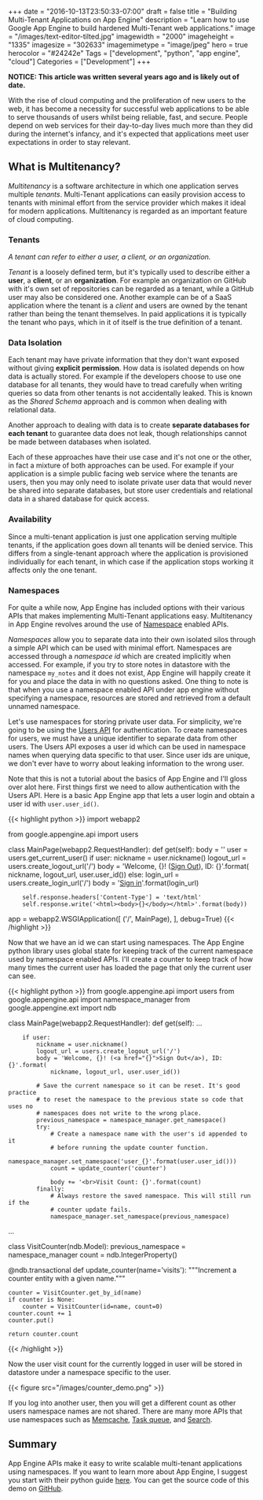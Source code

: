 +++
date = "2016-10-13T23:50:33-07:00"
draft = false
title = "Building Multi-Tenant Applications on App Engine"
description = "Learn how to use Google App Engine to build hardened Multi-Tenant web applications."
image = "/images/text-editor-tilted.jpg"
imagewidth = "2000"
imageheight = "1335"
imagesize = "302633"
imagemimetype = "image/jpeg"
hero = true
herocolor = "#24242e"
Tags = ["development", "python", "app engine", "cloud"]
Categories = ["Development"]
+++

**NOTICE: This article was written several years ago and is likely out of date.**

With the rise of cloud computing and the proliferation of new users to the web, it has become a
necessity for successful web applications to be able to serve thousands of users whilst being
reliable, fast, and secure. People depend on web services for their day-to-day lives much more than
they did during the internet's infancy, and it's expected that applications meet user expectations
in order to stay relevant.

<!--more-->

## What is Multitenancy?

*Multitenancy* is a software architecture in which one application serves multiple *tenants*.
Multi-Tenant applications can easily provision access to tenants with minimal effort from the
service provider which makes it ideal for modern applications. Multitenancy is regarded as an
important feature of cloud computing.

### Tenants

*A tenant can refer to either a user, a client, or an organization.*

*Tenant* is a loosely defined term, but it's typically used to describe either a **user**, a
**client**, or an **organization**. For example an organization on GitHub with it's own set of
repositories can be regarded as a tenant, while a GitHub user may also be considered one. Another
example can be of a SaaS application where the tenant is a *client* and users are owned by the
tenant rather than being the tenant themselves. In paid applications it is typically the tenant who
pays, which in it of itself is the true definition of a tenant.

### Data Isolation

Each tenant may have private information that they don't want exposed without giving **explicit
permission**. How data is isolated depends on how data is actually stored. For example if the
developers choose to use one database for all tenants, they would have to tread carefully when
writing queries so data from other tenants is not accidentally leaked. This is known as the *Shared
Schema* approach and is common when dealing with relational data.

Another approach to dealing with data is to create **separate databases for each tenant** to
guarantee data does not leak, though relationships cannot be made between databases when isolated.

Each of these approaches have their use case and it's not one or the other, in fact a mixture of
both approaches can be used. For example if your application is a simple public facing web service
where the tenants are users, then you may only need to isolate private user data that would never be
shared into separate databases, but store user credentials and relational data in a shared database
for quick access.

### Availability

Since a multi-tenant application is just one application serving multiple tenants, if the
application goes down all tenants will be denied service. This differs from a single-tenant approach
where the application is provisioned individually for each tenant, in which case if the application
stops working it affects only the one tenant.

### Namespaces

For quite a while now, App Engine has included options with their various APIs that makes
implementing Multi-Tenant applications easy. Multitenancy in App Engine revolves around the use of
[Namespace](https://cloud.google.com/appengine/docs/python/multitenancy/) enabled APIs.

*Namespaces* allow you to separate data into their own isolated silos through a simple API which can
be used with minimal effort. Namespaces are accessed through a *namespace id* which are created
implicitly when accessed. For example, if you try to store notes in datastore with the namespace
`my_notes` and it does not exist, App Engine will happily create it for you and place the data in
with no questions asked. One thing to note is that when you use a namespace enabled API under app
engine without specifying a namespace, resources are stored and retrieved from a default unnamed
namespace.

Let's use namespaces for storing private user data. For simplicity, we're going to be using the
[Users API](https://cloud.google.com/appengine/docs/python/users/) for authentication. To create
namespaces for users, we must have a unique identifier to separate data from other users. The Users
API exposes a user id which can be used in namespace names when querying data specific to that user.
Since user ids are unique, we don't ever have to worry about leaking information to the wrong user.

Note that this is not a tutorial about the basics of App Engine and I'll gloss over alot here. First
things first we need to allow authentication with the Users API. Here is a basic App Engine app that
lets a user login and obtain a user id with `user.user_id()`.

{{< highlight python >}}
import webapp2

from google.appengine.api import users

class MainPage(webapp2.RequestHandler):
    def get(self):
        body = ''
        user = users.get_current_user()
        if user:
            nickname = user.nickname()
            logout_url = users.create_logout_url('/')
            body = 'Welcome, {}! (<a href="{}">Sign Out</a>), ID: {}'.format(
                nickname, logout_url, user.user_id())
        else:
            login_url = users.create_login_url('/')
            body = '<a href="{}">Sign in</a>'.format(login_url)

        self.response.headers['Content-Type'] = 'text/html'
        self.response.write('<html><body>{}</body></html>'.format(body))

app = webapp2.WSGIApplication([
    ('/', MainPage),
], debug=True)
{{< /highlight >}}

Now that we have an id we can start using namespaces. The App Engine python library uses global
state for keeping track of the current namespace used by namespace enabled APIs. I'll create a
counter to keep track of how many times the current user has loaded the page that only the current
user can see.

{{< highlight python >}}
from google.appengine.api import users
from google.appengine.api import namespace_manager
from google.appengine.ext import ndb

class MainPage(webapp2.RequestHandler):
    def get(self):
        ...

        if user:
            nickname = user.nickname()
            logout_url = users.create_logout_url('/')
            body = 'Welcome, {}! (<a href="{}">Sign Out</a>), ID: {}'.format(
                nickname, logout_url, user.user_id())

            # Save the current namespace so it can be reset. It's good practice
            # to reset the namespace to the previous state so code that uses no
            # namespaces does not write to the wrong place.
            previous_namespace = namespace_manager.get_namespace()
            try:
                # Create a namespace name with the user's id appended to it
                # before running the update counter function.
                namespace_manager.set_namespace('user_{}'.format(user.user_id()))
                count = update_counter('counter')

                body += '<br>Visit Count: {}'.format(count)
            finally:
                # Always restore the saved namespace. This will still run if the
                # counter update fails.
                namespace_manager.set_namespace(previous_namespace)

...

class VisitCounter(ndb.Model):
    previous_namespace = namespace_manager
    count = ndb.IntegerProperty()

@ndb.transactional
def update_counter(name='visits'):
    """Increment a counter entity with a given name."""

    counter = VisitCounter.get_by_id(name)
    if counter is None:
        counter = VisitCounter(id=name, count=0)
    counter.count += 1
    counter.put()

    return counter.count
{{< /highlight >}}

Now the user visit count for the currently logged in user will be stored in datastore under a
namespace specific to the user.

{{< figure src="/images/counter_demo.png" >}}

If you log into another user, then you will get a different count as other users namespace names are
not shared. There are many more APIs that use namespaces such as
[Memcache](https://cloud.google.com/appengine/docs/python/multitenancy/multitenancy#Python_Using_namespaces_with_the_Memcache),
[Task queue](https://cloud.google.com/appengine/docs/python/multitenancy/multitenancy#Python_Using_namespaces_with_the_Task_Queue),
and [Search](https://cloud.google.com/appengine/docs/python/multitenancy/multitenancy#Python_Using_namespaces_with_Search).

## Summary

App Engine APIs make it easy to write scalable multi-tenant applications using namespaces. If you
want to learn more about App Engine, I suggest you start with their python guide
[here](https://cloud.google.com/appengine/docs/python/). You can get the source code of this demo on
[GitHub](https://github.com/amdrel/appengine-namespace-demo).
